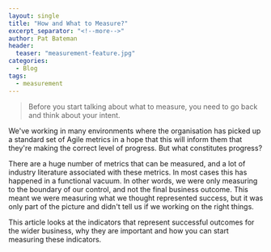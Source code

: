 ```yaml
---
layout: single
title: "How and What to Measure?"
excerpt_separator: "<!--more-->"
author: Pat Bateman
header:
  teaser: "measurement-feature.jpg"
categories:
  - Blog
tags:
  - measurement
---
```


> Before you start talking about what to measure, you need to go back and think about your intent. 

We've working in many environments where the organisation has picked up a standard set of Agile metrics in a hope that
this will inform them that they're making the correct level of progress. But what constitutes progress? 

There are a huge number of metrics that can
be measured, and a lot of industry literature associated with these metrics. In most cases this has happened in a 
functional vacuum. In other words, we were only measuring to the boundary of our control, and not the final business
outcome. This meant we were measuring what we thought represented success, but it was only part of the picture and
didn't tell us if we working on the right things.

This article looks at the indicators that represent successful outcomes for the wider business, why they are important
and how you can start measuring these indicators.
